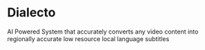 # Dialecto
AI Powered System that accurately converts any video content into regionally accurate low resource local language subtitles 
